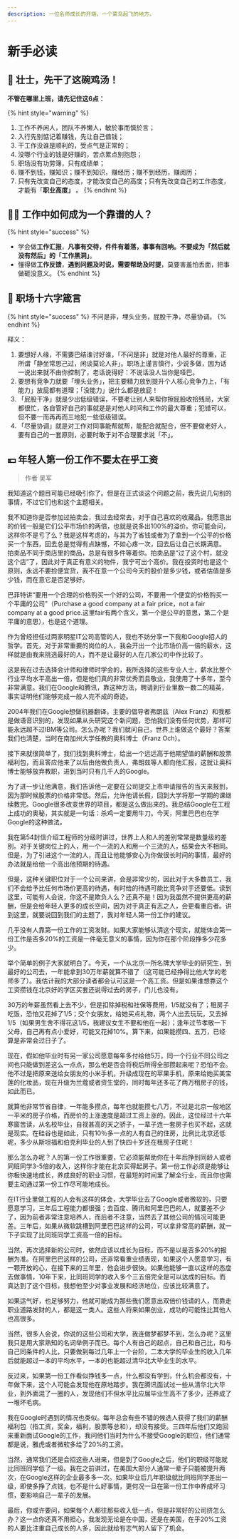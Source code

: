 ```yaml
---
description: 一位名师成长的开端，一个菜鸟起飞的地方。
---
```


# 新手必读

## 💪 壮士，先干了这碗鸡汤！

**不管在哪里上班，请先记住这6点：**

{% hint style="warning" %}
1. 工作不养闲人，团队不养懒人，敏於事而慎於言；
2. 入行先别惦记着赚钱，先让自己值钱；
3. 干工作没谁是顺利的，受点气是正常的；
4. 没哪个行业的钱是好赚的，苦点累点别抱怨；
5. 职场没有功劳簿，只有成绩单；
6. 赚不到钱，赚知识；赚不到知识，赚经历；赚不到经历，赚阅历；
7. 只有先改变自己的态度，才能改变自己的高度；只有先改变自己的工作态度，才能有「**职业高度」** 。
{% endhint %}

## 👨🏫 工作中如何成为一个靠谱的人？

{% hint style="success" %}
* 学会做**工作汇报**，**凡事有交待，件件有着落，事事有回响。**不要成为「然后就没有然后」的**「工作黑洞」**。
* 懂得做**工作反馈**，**遇到问题及时说，需要帮助及时提**，莫要害羞怕丢面，把事做砸没意义。
{% endhint %}



## 📌 职场十六字箴言

{% hint style="success" %}
不问是非，埋头业务，屁股干净，尽量协调。
{% endhint %}

释义：

1. 要想好人缘，不需要巴结谁讨好谁，「不问是非」就是对他人最好的尊重，正所谓「静坐常思己过，闲谈莫论人非」。职场上谨言慎行，少说多做，因为话一说出来就不由你控制了，老话说得好：不说话没人当你是哑巴。
2. 要想有竞争力就要「埋头业务」，把主要精力放到提升个人核心竞争力上，「有能力」放屁都有道理；「没能力」说什么都是放屁！
3. 「屁股干净」就是少出低级错误，不要老让别人来帮你擦屁股收拾残局，大家都很忙，各自管好自己的事就是是对他人时间和工作的最大尊重；犯错可以，但不要一而再再而三地犯一些低级错误。
4. 「尽量协调」就是对工作对同事能帮就帮，能配合就配合，但不要做老好人，要有自己的一套原则，必要时敢于对不合理要求说「不」。

## 💴 年轻人第一份工作不要太在乎工资

> 作者  吴军

我知道这个题目可能已经吸引你了。但是在正式谈这个问题之前，我先说几句别的事情，不过它们也和这个主题相关。 

我不知道你是否参加过拍卖会，我过去经常去，对于自己喜欢的收藏品，我愿意出的价钱一般是它们公平市场价的两倍，也就是说多出100%的溢价。你可能会问，这样你不是亏了么？我是这样考虑的，与其为了省钱或者为了拿到一个公平的价格买一个东西，回去总是觉得有点缺憾，不如心疼一次，回去后让自己长期满意。 拍卖品不同于商店里的商品，总是有很多件等着你。拍卖品是“过了这个村，就没这个店”了，因此对于真正有意义的物件，我宁可出个高价。我在投资时也是这个原则，永远不要捡便宜货，我不在意一个公司今天的股价是多少钱，或者估值是多少钱，而在意它是否足够好。 

巴菲特讲“要用一个合理的价格购买一个好的公司，不要用一个便宜的价格购买一个平庸的公司”（Purchase a good company at a fair price，not a fair company at a good price.这里fair有两个含义，第一个是公平的意思，第二个是平庸的意思），也是这个道理。 

作为曾经担任过两家明星IT公司高管的人，我也不妨分享一下我和Google招人的哲学。首先，对于非常重要的岗位的人，我会开出一个比市场价高一倍的薪水，这样就是由我来挑选最好的人，而不是让最好的人在几家公司中作比较了。 

这是我在过去选择会计师和律师时学会的，我所选择的这些专业人士，薪水比整个行业平均水平高出一倍，但是他们真的非常优秀而且敬业，我使用了十多年，至今非常满意。我们在Google和腾讯，靠这种方法，聘请到行业里数一数二的精英，事实证明他们能够完成一般人完不成的奇迹。 

2004年我们在Google想做机器翻译，主要的倡导者弗朗兹（Alex Franz）和我都是做语音识别的，发现如果从头研究这个新问题，恐怕我们没有任何优势，那样可能永远超不过IBM等公司。怎么办呢？我们就问自己，世界上谁做这个最好？答案我们也清楚，当时在南加州大学任教的奥科博士（Franz Och）。 

接下来就很简单了，我们找到奥科博士，给出一个远远高于他期望值的薪酬和股票福利包，而且答应他来了以后由他做负责人，弗朗兹等人都向他汇报，这就让奥科博士能够放弃教职，进到当时只有几千人的Google。 

为了进一步让他满意，我们告诉他一定要在公司提交上市申请报告的当天来报到，因为那时候股票的价格非常低。然后，允许他请长假，回到大学将那一学期的课继续教完。Google很多改变世界的项目，都是这么做出来的。我总结Google在工程上成功的奥秘，其实就是一句话：杀鸡一定要用牛刀。今天，阿里巴巴也在学Google的这种做法。 

我在第54封信介绍工程师的分级时讲过，世界上人和人的差别常常是数量级的差别。对于关键岗位上的人，用一个一流的人和用一个三流的人，结果会大不相同。但是，为了引进这个一流的人，而且让他能够安心为你做很长时间的事情，最好的办法就是给他一个高出他预期的待遇。 

但是，这种关键职位对于一个公司来讲，会是非常少的，因此对于大多数员工，我们不会给予比任何市场价更高的待遇，有时给的待遇可能比竞争对手还要低。读到这里，可能有人会说，你这不是欺负人么？还真不是！因为我虽然不提供更高的薪酬，但是会给年轻人更多的成长空间，因为对于真正有志之人，会更看重后者。讲到这里，就要说回到我们的主题了，我对年轻人第一份工作的建议。 

几乎没有人靠第一份工作的工资发财。如果大家能够认清这个现实，就能体会第一份工作是否多20%的工资是一件毫无意义的事情，因为你在那个阶段挣多少花多少。 

举个简单的例子大家就明白了。今天，一个从北京一所名牌大学毕业的研究生，到最好的公司去，一年能拿到30万年薪就算不错了（这可能已经挣得比他大学的老师多了）。我估计我的大部分读者都会认可这是一个高工资。但是如果谁想靠这个工资攒钱在北京好的学区买套还说得过去的房子，门儿也没有。 

30万的年薪虽然看上去不少，但是扣除掉税和社保等费用，1/5就没有了；租房子吃饭，恐怕又花掉了1/5；交个女朋友，给她买点礼物，两个人出去玩玩，又去掉1/5（如果男生舍不得花这1/5，我建议女生不要和他在一起）；逢年过节孝敬一下父母，自己再有点小爱好，可能又花掉10%。算下来，如果能攒四、五万，已经算是非常会过日子了。 

现在，假如他毕业时有另一家公司愿意每年多付给他5万，同一个行业不同公司之间也只能做到差这么一点点，那么他是否会将税后所得全部攒起来呢？恐怕不会。他不过是把原来送给女朋友的小米手机，升级成现在的苹果手机，原来给她买美宝莲的化妆品，现在升级为兰蔻或者资生堂的，同时每年还多花了两万租房子的钱，如此而已。 

就算他非常节省自律，一年能多攒点，每年也就能攒七八万，不过是北京一般地区一平米的房子价格，而房价的上涨速度是超过工资上涨的。因此，这位经过十六年寒窗苦读，从名校毕业，自视甚高的天之骄子，一辈子连一套房子也买不起，这就是现实。在硅谷也是如此，只有10％多一点的人有自己的住房，比例比北京还低呢，多少从斯坦福和伯克利毕业的人到了快四十岁还在租房子住呢！ 

那么怎么办呢？人的第一份工作很重要，它必须能帮助你在十年后挣到同龄人或者同班同学3-5倍的收入，这样你才能在北京买得起房子。第一份工作必须是能够让你极快速地成长，养成良好的职业习惯，在最短的时间里了解全行业，而且你也需要主动通过第一份工作尽可能地成长。 

在IT行业里做工程的人会有这样的体会，大学毕业去了Google或者微软的，只要愿意学习，三年后工程能力都很强；去百度、腾讯和阿里巴巴的人，就要差不少了，因为前者非常注意培养人，而后者不注意，当然去了其他公司的情况可能更差。三年后，如果从微软跳槽到阿里巴巴这样的公司，可以拿非常高的薪酬，就一下子实现了比同班同学工资高一倍的目标。 

当然，再次选择新的公司时，依然应该以成长为目标，而不是以是否多20%的报酬为准。在阿里巴巴这样的公司，还非常看重业绩表现，如果这个人愿意学习，有一颗开放的心，在接下来的三年里，他会进步很快。如果他能够一直以这样的态度去做事情，10年下来，比同班同学的收入多个三五倍完全是可以达成的目标。而真达到了这个目标，我想他至少对事业发展和经济地位，应该比较满意了。 

如果运气好，也足够努力，他就可能成为那些我们愿意出双倍价钱请的人，而靠走职业道路发财的人，都是这一类人。这些人将来如果创业，成功的可能性比其他人也高很多。 

当然，很多人会说，你说的这些公司和大学，我连做梦都梦不到，怎么办呢？这里我只是用大家熟知的名词举例子而已。每个人有自己的起点，自己和自己比，和与自己同条件的人比，只要做到每过几年上一个台阶，二本大学的毕业生的收入几年后就能超过一本的平均水平，一本的也能超过清华北大毕业生的水平。 

反过来，如果第一份工作看似挣钱多一点，什么都没有学到，什么机会都没有，十年做下来，这个人可能会发现他在原地踏步。我在腾讯面试过一些从清华北大毕业，到外面混了一圈的人，发现他们不但水平比应届毕业生高不了多少，还养成了一堆坏毛病。 

我在Google时遇到的情况也类似。每年总会有些不错的候选人获得了我们的薪酬福利包（指工资，奖金，福利，股票等总和），却没有接受。三四年后他们又跑回来重新面试Google的工作，我问他们当时为什么不接受Google的职位，他们通常都是说，雅虎或者微软多给了20%的工资。 

当然，通常我们还是会招这些人进来，但是到了Google之后，他们的职级可能就比同班同学低了一级。我在之前讲过，在美国大部分人通常一辈子只能被提升两次，在Google这样的企业最多多一次。如果毕业后几年职级就比同班同学差出一级，即使多挣了点钱，也不是什么好事情，更何况一旦在第一份工作中养成坏习惯，要影响自己一辈子的发展。 

最后，你或许要问，如果每个人都往那些收入低一点，但是非常好的公司挤怎么办？这一点你还真不用担心，我发现无论是在中国，还是在美国，在乎20%工资的人要比注重自己成长的人多，因此就给有志气的人留下了机会。 



